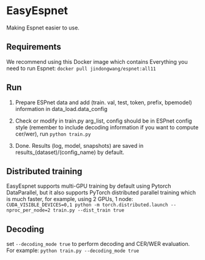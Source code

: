 # EasyEspnet

Making Espnet easier to use.

## Requirements

We recommend using this Docker image which contains Everything you need to run Espnet: `docker pull jindongwang/espnet:all11`


## Run

1. Prepare ESPnet data and add (train. val, test, token, prefix, bpemodel) information in data_load.data_config

2. Check or modify in train.py arg_list, config should be in ESPnet config style (remember to include decoding information if you want to compute cer/wer), run `python train.py`

3. Done. Results (log, model, snapshots) are saved in results_(dataset)/(config_name) by default.


## Distributed training
EasyEspnet supports multi-GPU training by default using Pytorch DataParallel, but it also supports PyTorch distributed parallel training which is much faster, for example, using 2 GPUs, 1 node: `CUDA_VISIBLE_DEVICES=0,1 python -m torch.distributed.launch --nproc_per_node=2 train.py --dist_train true`

## Decoding
set `--decoding_mode true` to perform decoding and CER/WER evaluation. For example: `python train.py --decoding_mode true`
